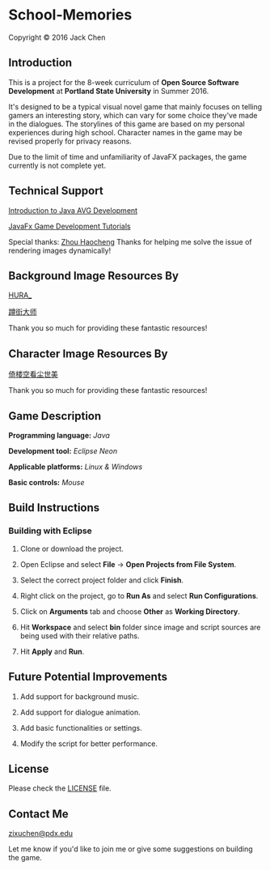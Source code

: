 School-Memories
===============
Copyright &copy; 2016 Jack Chen

## Introduction
This is a project for the 8-week curriculum of **Open Source Software Development** at **Portland State University** in Summer 2016.

It's designed to be a typical visual novel game that mainly focuses on telling gamers an interesting story, which can vary for some choice they've made in the dialogues. The storylines of this game are based on my personal experiences during high school. Character names in the game may be revised properly for privacy reasons. 

Due to the limit of time and unfamiliarity of JavaFX packages, the game currently is not complete yet. 

## Technical Support
[Introduction to Java AVG Development](http://blog.csdn.net/cping1982/article/details/3868211)

[JavaFx Game Development Tutorials](http://gamedevelopment.tutsplus.com/tutorials/introduction-to-javafx-for-game-development--cms-23835)

Special thanks: [Zhou Haocheng](http://blog.zhouhaocheng.cn/) Thanks for helping me solve the issue of rendering images dynamically!

## Background Image Resources By
[HURA_](http://bbs.66rpg.com/forum.php?mod=viewthread&tid=398844&extra=page%3D1%26orderby%3Dheats)

[蹲街大师](http://bbs.66rpg.com/forum.php?mod=viewthread&tid=705436&page=9#pid3838410)

Thank you so much for providing these fantastic resources!

## Character Image Resources By
[倚楼空看尘世美](http://bbs.66rpg.com/home.php?mod=space&uid=17367864) 

Thank you so much for providing these fantastic resources!

## Game Description
**Programming language:** *Java*

**Development tool:** *Eclipse Neon*

**Applicable platforms:** *Linux & Windows*

**Basic controls:** *Mouse*

## Build Instructions

### Building with Eclipse
1. Clone or download the project.

2. Open Eclipse and select **File** -> **Open Projects from File System**.

3. Select the correct project folder and click **Finish**.

4. Right click on the project, go to **Run As** and select **Run Configurations**.

5. Click on **Arguments** tab and choose **Other** as **Working Directory**.

6. Hit **Workspace** and select **bin** folder since image and script sources are being used with their relative paths. 

7. Hit **Apply** and **Run**. 

## Future Potential Improvements
1. Add support for background music.

2. Add support for dialogue animation.

3. Add basic functionalities or settings.

4. Modify the script for better performance.

## License
Please check the [LICENSE](https://github.com/lorch1010/OpenSourceProject/blob/master/LICENSE) file.

## Contact Me
zixuchen@pdx.edu

Let me know if you'd like to join me or give some suggestions on building the game.


                     
